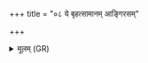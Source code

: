 +++
title = "०८ ये बृहत्सामानम् आङ्गिरसम्"

+++
<details><summary>मूलम् (GR)</summary>

ये बृहत्सामानम् आङ्गिरसम्  
आर्पयन् ब्राह्मणं जनाः ।  
येत्वस् तेषाम् उभयादन्न्  
अविस् तोकान्य् आवयत् ॥
</details>